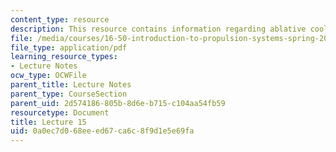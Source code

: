 ```yaml
---
content_type: resource
description: This resource contains information regarding ablative cooling.
file: /media/courses/16-50-introduction-to-propulsion-systems-spring-2012/0a0ec7d068eeed67ca6c8f9d1e5e69fa_MIT16_50S12_lec15.pdf
file_type: application/pdf
learning_resource_types:
- Lecture Notes
ocw_type: OCWFile
parent_title: Lecture Notes
parent_type: CourseSection
parent_uid: 2d574186-805b-8d6e-b715-c104aa54fb59
resourcetype: Document
title: Lecture 15
uid: 0a0ec7d0-68ee-ed67-ca6c-8f9d1e5e69fa
---
```

